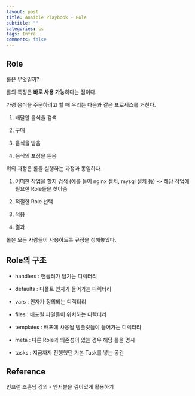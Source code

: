 ```yaml
---
layout: post
title: Ansible Playbook - Role
subtitle: ""
categories: cs
tags: Infra
comments: false
---
```


## Role

롤은 무엇일까?

롤의 특징은 **바로 사용 가능**하다는 점이다.

가령 음식을 주문하려고 할 때 우리는 다음과 같은 프로세스를 거친다.

1. 배달할 음식을 검색

2. 구매

3. 음식을 받음

4. 음식의 포장을 뜯음

위의 과정은 롤을 실행하는 과정과 동일하다.

1. 어떠한 작업을 할지 검색 (예를 들어 nginx 설치, mysql 설치 등) -> 해당 작업에 필요한 Role들을 찾아줌

2. 적절한 Role 선택

3. 적용

4. 결과

롤은 모든 사람들이 사용하도록 규정을 정해놓았다.

## Role의 구조

- handlers : 핸들러가 담기는 디렉터리

- defaults : 디폴트 인자가 들어가는 디렉터리

- vars : 인자가 정의되는 디렉터리

- files : 배포될 파일들이 위치하는 디렉터리

- templates : 배포에 사용될 템플릿들이 들어가는 디렉터리

- meta : 다른 Role과 의존성이 있는 경우 해당 롤을 명시

- tasks : 지금까지 진행했던 기본 Task를 넣는 공간

## Reference

인프런 조훈님 강의 - 앤서블을 깊이있게 활용하기
